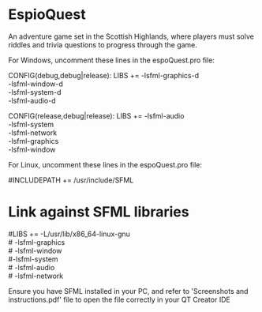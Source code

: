 # EspioQuest
An adventure game set in the Scottish Highlands, where players must solve riddles and trivia questions to progress through the game.

For Windows, uncomment these lines in the espoQuest.pro file:

CONFIG(debug,debug|release): LIBS +=    -lsfml-graphics-d \
                                        -lsfml-window-d \
                                        -lsfml-system-d \
                                        -lsfml-audio-d

CONFIG(release,debug|release): LIBS +=  -lsfml-audio \
                                        -lsfml-system \
                                        -lsfml-network \
                                        -lsfml-graphics \
                                        -lsfml-window
                                        
For Linux, uncomment these lines in the espoQuest.pro file:

#INCLUDEPATH += /usr/include/SFML

# Link against SFML libraries
#LIBS += -L/usr/lib/x86_64-linux-gnu \
       # -lsfml-graphics \
       # -lsfml-window \
        #-lsfml-system \
       # -lsfml-audio \
       # -lsfml-network
       
Ensure you have SFML installed in your PC, and refer to 'Screenshots and instructions.pdf' file to open the file correctly in your QT Creator IDE
